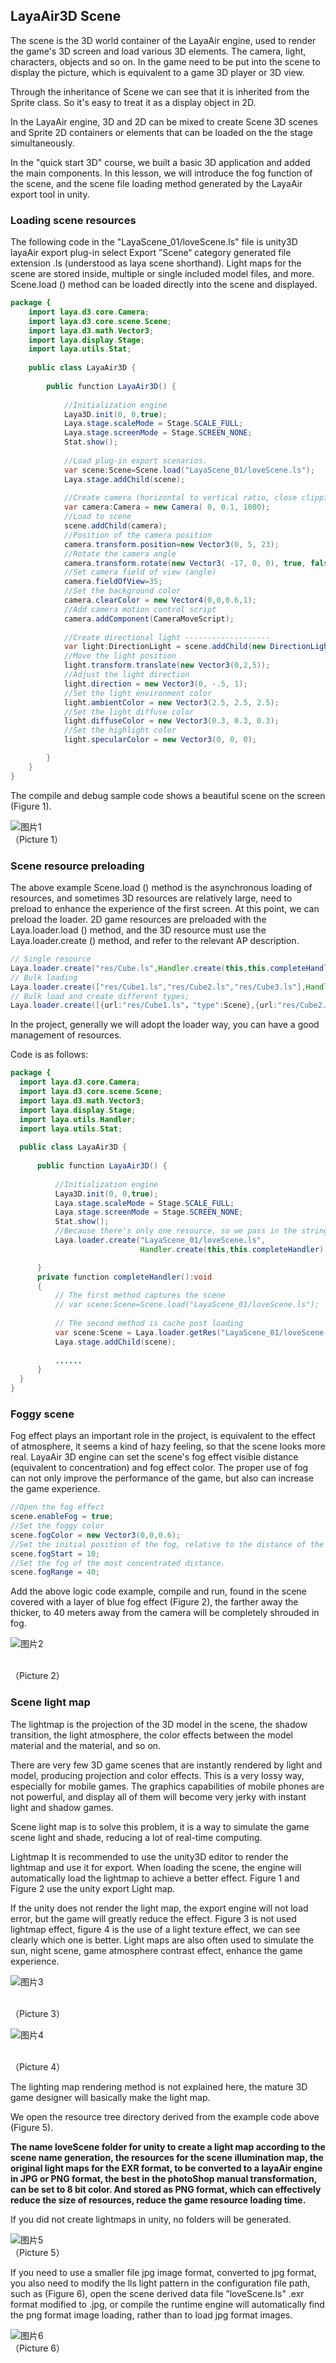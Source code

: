 ## LayaAir3D Scene

The scene is the 3D world container of the LayaAir engine, used to render the game's 3D screen and load  various 3D elements. The camera, light, characters, objects and so on. In the game need to be put into the scene to display the picture, which is equivalent to a game 3D player or 3D view.

Through the inheritance of Scene we can see that it is inherited from the Sprite class. So it's easy to treat it as a display object in 2D.

In the LayaAir engine, 3D and 2D can be mixed to create Scene 3D scenes and Sprite 2D containers or elements that can be loaded on the the stage simultaneously.

In the "quick start 3D" course, we built a basic 3D application and added the main components. In this lesson, we will introduce the fog function of the scene, and the scene file loading method generated by the LayaAir export tool in unity.



### Loading scene resources

The following code in the "LayaScene_01/loveScene.ls"  file is unity3D layaAir export plug-in select Export ”Scene“ category generated file extension .ls (understood as laya scene shorthand). Light maps for the scene are stored inside, multiple or single included model files, and more. Scene.load () method can be loaded directly into the scene and displayed.

```java
package {
	import laya.d3.core.Camera;
	import laya.d3.core.scene.Scene;
	import laya.d3.math.Vector3;
	import laya.display.Stage;
	import laya.utils.Stat;
	
	public class LayaAir3D {
		
		public function LayaAir3D() {
			
			//Initialization engine
			Laya3D.init(0, 0,true);
			Laya.stage.scaleMode = Stage.SCALE_FULL;
			Laya.stage.screenMode = Stage.SCREEN_NONE;
			Stat.show();
          
            //Load plug-in export scenarios.
			var scene:Scene=Scene.load("LayaScene_01/loveScene.ls");
          	Laya.stage.addChild(scene);
          
            //Create camera (horizontal to vertical ratio, close clipping, far distance clipping)
			var camera:Camera = new Camera( 0, 0.1, 1000);
			//Load to scene
			scene.addChild(camera);
			//Position of the camera position
			camera.transform.position=new Vector3(0, 5, 23);
			//Rotate the camera angle
			camera.transform.rotate(new Vector3( -17, 0, 0), true, false);
			//Set camera field of view (angle)
			camera.fieldOfView=35;
			//Set the background color
			camera.clearColor = new Vector4(0,0,0.6,1);			
			//Add camera motion control script
			camera.addComponent(CameraMoveScript);
			
			//Create directional light -------------------
			var light:DirectionLight = scene.addChild(new DirectionLight()) as DirectionLight;
			//Move the light position
			light.transform.translate(new Vector3(0,2,5));
			//Adjust the light direction
			light.direction = new Vector3(0, -.5, 1);
			//Set the light environment color
			light.ambientColor = new Vector3(2.5, 2.5, 2.5); 
			//Set the light diffuse color
			light.diffuseColor = new Vector3(0.3, 0.3, 0.3);
			//Set the highlight color
			light.specularColor = new Vector3(0, 0, 0);

		}		
	}
}
```

The compile and debug sample code shows a beautiful scene on the screen (Figure 1).

![图片1](img/1.png)<br> （Picture 1）



### Scene resource preloading

The above example Scene.load () method is the asynchronous loading of resources, and sometimes 3D resources are relatively large, need to preload to enhance the experience of the first screen. At this point, we can preload the loader. 2D game resources are preloaded with the Laya.loader.load () method, and the 3D resource must use the Laya.loader.create () method, and refer to the relevant AP description.

```java
// Single resource
Laya.loader.create("res/Cube.ls",Handler.create(this,this.completeHandler));
// Bulk loading
Laya.loader.create(["res/Cube1.ls","res/Cube2.ls","res/Cube3.ls"],Handler.create(this,this.completeHandler));
// Bulk load and create different types;
Laya.loader.create([{url:"res/Cube1.ls"，"type":Scene},{url:"res/Cube2.lh","type":Sprite3D},{url:"res/Cube3.lm","type":MeshSprite3D}],Handler.create(this,this.completeHandler));
```
  In the project, generally we will adopt the loader way, you can have a good management of resources.

 Code is as follows:

  ```java
  package {
  	import laya.d3.core.Camera;
  	import laya.d3.core.scene.Scene;
  	import laya.d3.math.Vector3;
  	import laya.display.Stage;
  	import laya.utils.Handler;
  	import laya.utils.Stat;
  	
  	public class LayaAir3D {
  		
  		public function LayaAir3D() {
  			
  			//Initialization engine
  			Laya3D.init(0, 0,true);
  			Laya.stage.scaleMode = Stage.SCALE_FULL;
  			Laya.stage.screenMode = Stage.SCREEN_NONE;
  			Stat.show();
            //Because there's only one resource, so we pass in the string, and the queue can pass an array queue.
  			Laya.loader.create("LayaScene_01/loveScene.ls",
                               Handler.create(this,this.completeHandler),null,Scene);

  		}
  		private function completeHandler():void
  		{
        	// The first method captures the scene
  			// var scene:Scene=Scene.load("LayaScene_01/loveScene.ls");
          
  			// The second method is cache post loading
  			var scene:Scene = Laya.loader.getRes("LayaScene_01/loveScene.ls");
            Laya.stage.addChild(scene);
          
  			......
  		}
  	}
  }
  ```



### Foggy scene

Fog effect plays an important role in the project, is equivalent to the effect of atmosphere, it seems a kind of hazy feeling, so that the scene looks more real. LayaAir 3D engine can set the scene's fog effect visible distance (equivalent to concentration) and fog effect color. The proper use of fog can not only improve the performance of the game, but also can increase the game experience.

```java
//Open the fog effect
scene.enableFog = true;
//Set the foggy color
scene.fogColor = new Vector3(0,0,0.6);
//Set the initial position of the fog, relative to the distance of the camera
scene.fogStart = 10;
//Set the fog of the most concentrated distance.
scene.fogRange = 40;
```

Add the above logic code example, compile and run, found in the scene covered with a layer of blue fog effect (Figure 2), the farther away the thicker, to 40 meters away from the camera will be completely shrouded in fog.

![图片2](img/2.png)

<br> （Picture 2）



### Scene light map

The lightmap is the projection of the 3D model in the scene, the shadow transition, the light atmosphere, the color effects between the model material and the material, and so on.

There are very few 3D game scenes that are instantly rendered by light and model, producing projection and color effects. This is a very lossy way, especially for mobile games. The graphics capabilities of mobile phones are not powerful, and display all of them will become very jerky with instant light and shadow games.

Scene light map is to solve this problem, it is a way to simulate the game scene light and shade, reducing a lot of real-time computing.

Lightmap It is recommended to use the unity3D editor to render the lightmap and use it for export. When loading the scene, the engine will automatically load the lightmap to achieve a better effect. Figure 1 and Figure 2 use the unity export Light map.

If the unity does not render the light map, the export engine will not load error, but the game will greatly reduce the effect. Figure 3 is not used lightmap effect, figure 4 is the use of a light texture effect, we can see clearly which one is better. Light maps are also often used to simulate the sun, night scene, game atmosphere contrast effect, enhance the game experience.
  

![图片3](img/3.png)

<br> （Picture 3）

![图片4](img/4.png)

<br> （Picture 4）

The lighting map rendering method is not explained here, the mature 3D game designer will basically make the light map.

We open the resource tree directory derived from the example code above (Figure 5).

**The name loveScene folder for unity to create a light map according to the scene name generation, the resources for the scene illumination map, the original light maps for the EXR format, to be converted to a layaAir engine in JPG or PNG format, the best in the photoShop manual transformation, can be set to 8 bit color. And stored as PNG format, which can effectively reduce the size of resources, reduce the game resource loading time.**

If you did not create lightmaps in unity, no folders will be generated.

![图片5](img/5.png)<br> （Picture 5）



If you need to use a smaller file jpg image format, converted to jpg format, you also need to modify the lls light pattern in the configuration file path, such as (Figure 6), open the scene derived data file  ”loveScene.ls" .exr format modified to .jpg, or compile the runtime engine will automatically find the png format image loading, rather than to load jpg format images.

![图片6](img/6.png)<br> （Picture 6）




